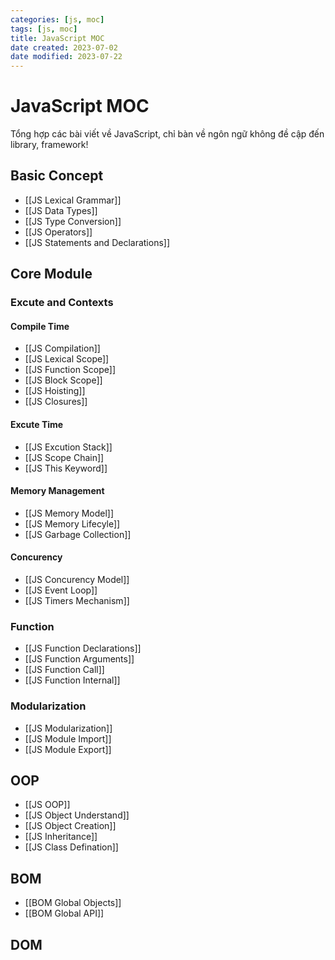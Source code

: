```yaml
---
categories: [js, moc]
tags: [js, moc]
title: JavaScript MOC
date created: 2023-07-02
date modified: 2023-07-22
---
```


# JavaScript MOC

Tổng hợp các bài viết về JavaScript, chỉ bàn về ngôn ngữ không đề cập đến library, framework!

## Basic Concept

- [[JS Lexical Grammar]]
- [[JS Data Types]]
- [[JS Type Conversion]]
- [[JS Operators]]
- [[JS Statements and Declarations]]

## Core Module

### Excute and Contexts

#### Compile Time

- [[JS Compilation]]
- [[JS Lexical Scope]]
- [[JS Function Scope]]
- [[JS Block Scope]]
- [[JS Hoisting]]
- [[JS Closures]]

#### Excute Time

- [[JS Excution Stack]]
- [[JS Scope Chain]]
- [[JS This Keyword]]

#### Memory Management

- [[JS Memory Model]]
- [[JS Memory Lifecyle]]
- [[JS Garbage Collection]]

#### Concurency  

- [[JS Concurency Model]]  
- [[JS Event Loop]]  
- [[JS Timers Mechanism]]

### Function

- [[JS Function Declarations]]
- [[JS Function Arguments]]
- [[JS Function Call]]
- [[JS Function Internal]]

### Modularization

- [[JS Modularization]]
- [[JS Module Import]]
- [[JS Module Export]]

## OOP

- [[JS OOP]]
- [[JS Object Understand]]
- [[JS Object Creation]]
- [[JS Inheritance]]
- [[JS Class Defination]]

## BOM

- [[BOM Global Objects]]
- [[BOM Global API]]

## DOM
